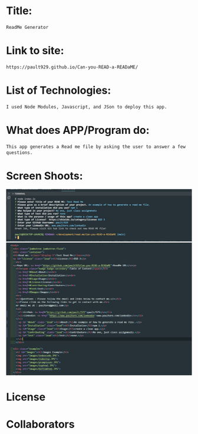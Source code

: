 # Title:
    ReadMe Generator
# Link to site:
    https://pault929.github.io/Can-you-READ-a-READaME/
# List of Technologies:
    I used Node Modules, Javascript, and JSon to deploy this app.
# What does APP/Program do:
    This app generates a Read me file by asking the user to answer a few questions.
# Screen Shoots:
![ScreenShot](./images/readme.JPG)
![ScreenShot](./images/README2.JPG)
# License
# Collaborators










